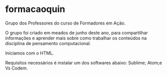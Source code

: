 # formacaoquin

Grupo dos Professores do curso de Formadores em Ação.

O grupo foi criado em meados de junho deste ano, para compartilhar informações e aprender mais sobre como trabalhar os conteúdos na disciplina de pensamento computacional.

Iniciamos com o HTML.

Requisitos necessários é instalar um dos softwares abaixo:
Sublime;
Atom;e
Vs Codem.
